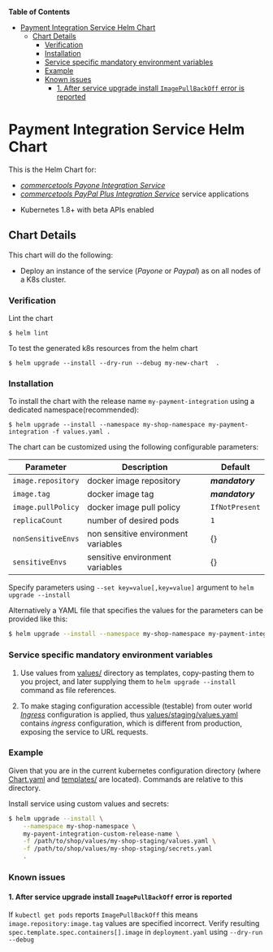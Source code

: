 <!-- START doctoc generated TOC please keep comment here to allow auto update -->
<!-- DON'T EDIT THIS SECTION, INSTEAD RE-RUN doctoc TO UPDATE -->
**Table of Contents**  

- [Payment Integration Service Helm Chart](#payment-integration-service-helm-chart)
  - [Chart Details](#chart-details)
    - [Verification](#verification)
    - [Installation](#installation)
    - [Service specific mandatory environment variables](#service-specific-mandatory-environment-variables)
    - [Example](#example)
    - [Known issues](#known-issues)
      - [1. After service upgrade install `ImagePullBackOff` error is reported](#1-after-service-upgrade-install-imagepullbackoff-error-is-reported)

<!-- END doctoc generated TOC please keep comment here to allow auto update -->

# Payment Integration Service Helm Chart

This is the Helm Chart for:
  - [_commercetools Payone Integration Service_](https://github.com/commercetools/commercetools-payone-integration)
  - [_commercetools PayPal Plus Integration Service_](https://github.com/commercetools/commercetools-paypal-plus-integration) 
service applications


* Kubernetes 1.8+ with beta APIs enabled

## Chart Details

This chart will do the following:

* Deploy an instance of the service (_Payone_ or _Paypal_) as on all nodes of a K8s cluster.

### Verification

Lint the chart

```
$ helm lint
```

To test the generated k8s resources from the helm chart

```
$ helm upgrade --install --dry-run --debug my-new-chart  .
```

### Installation

To install the chart with the release name `my-payment-integration` using a dedicated namespace(recommended):

```
$ helm upgrade --install --namespace my-shop-namespace my-payment-integration -f values.yaml .
```

The chart can be customized using the following configurable parameters:

| Parameter | Description | Default |
| --- | --- | --- |
| `image.repository` | docker image repository | ***mandatory*** |
| `image.tag` | docker image tag | ***mandatory*** |
| `image.pullPolicy` | docker image pull policy | `IfNotPresent` |
| `replicaCount` | number of desired pods | `1` |
| `nonSensitiveEnvs` | non sensitive environment variables | {} |
| `sensitiveEnvs` | sensitive environment variables | {} |

Specify parameters using `--set key=value[,key=value]` argument to `helm upgrade --install`

Alternatively a YAML file that specifies the values for the parameters can be provided like this:

```bash
$ helm upgrade --install --namespace my-shop-namespace my-payment-integration -f values.yaml .
```

### Service specific mandatory environment variables

1. Use values from [values/](values/) directory as templates, copy-pasting them to you project,
and later supplying them to `helm upgrade --install` command as file references.

2. To make staging configuration accessible (testable) from outer world 
[_Ingress_](https://kubernetes.io/docs/concepts/services-networking/ingress/) configuration is applied,
thus [values/staging/values.yaml](values/staging/values.yaml) contains _ingress_ configuration, 
which is different from production, exposing the service to URL requests.

### Example

Given that you are in the current kubernetes configuration directory 
(where [Chart.yaml](Chart.yaml) and [templates/](templates/) are located).
Commands are relative to this directory. 

Install service using custom values and secrets:

```bash
$ helm upgrade --install \
    --namespace my-shop-namespace \
    my-payent-integration-custom-release-name \
    -f /path/to/shop/values/my-shop-staging/values.yaml \
    -f /path/to/shop/values/my-shop-staging/secrets.yaml 
    . 
```

### Known issues

#### 1. After service upgrade install `ImagePullBackOff` error is reported

  If `kubectl get pods` reports `ImagePullBackOff` this means `image.repository:image.tag` values
  are specified incorrect. Verify resulting `spec.template.spec.containers[].image` in `deployment.yaml`
  using `--dry-run --debug`
